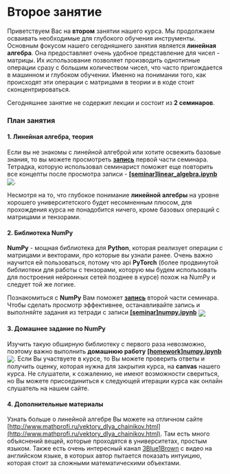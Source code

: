 
# Второе занятие
Приветствуем Вас на **втором** занятии нашего курса. Мы продолжаем осваивать необходимые для глубокого обучения инструменты. Основным фокусом нашего сегодняшнего занятия является **линейная алгебра**. Она предоставляет очень удобное представление для чисел - матрицы. Их использование позволяет производить однотипные операции сразу с большим количеством чисел, что часто пригождается в машинном и глубоком обучении. Именно на понимании того, как происходят эти операции с матрицами в теории и в коде стоит сконцентрироваться.

Сегодняшнее занятие не содержит лекции и состоит из **2 семинаров**. 


### План занятия
#### 1. Линейная алгебра, теория
Если вы не знакомы с линейной алгеброй или хотите освежить базовые знания, то вы можете просмотреть [**запись**](https://www.youtube.com/watch?v=YlHVxQ5R4H4&t=1s) первой части семинара. Тетрадка, которую использовал семинарист поможет еще повторить все концепты после просмотра записи -  [**[seminar]linear_algebra.ipynb**](./[seminar]linear_algebra.ipynb) [<img src="https://colab.research.google.com/assets/colab-badge.svg" align="center">](https://colab.research.google.com/drive/1AB_gZm0EUenXwcF-kmTb2nTHapEt-2PB). 

Несмотря на то, что глубокое понимание **линейной алгебры** на уровне хорошего университетского будет несомненным плюсом, для прохождения курса не понадобится ничего, кроме базовых операций с матрицами и тензорами.

#### 2. Библиотека NumPy 
**NumPy** - мощная библиотека для **Python**, которая реализует операции с матрицами и векторами, про которые вы узнали ранее. Очень важно научится ей пользоваться, потому что api **PyTorch** (более продвинутой библиотеки для работы с тензорами, которую мы будем использовать для построения нейронных сетей позднее в курсе) похож на NumPy и следует той же логике.

Познакомиться с **NumPy** Вам поможет [**запись**](https://www.youtube.com/watch?v=kSbjRclCMOs&t=5s) второй части семинара. Чтобы сделать просмотр эффективнее, останавливайте запись и выполняйте задания из тетради с записи [**[seminar]numpy.ipynb**](./[seminar]numpy.ipynb) [<img src="https://colab.research.google.com/assets/colab-badge.svg" align="center">](https://colab.research.google.com/drive/1g09YewT5tiORRHjNsvKM-59aL5wzHRnQB) 

#### 3. Домашнее задание по NumPy
Изучить такую обширную библиотеку с первого раза невозможно, поэтому важно выполнить **домашнюю работу** [**[homework]numpy.ipynb**](./[homework]numpy.ipynb) [<img src="https://colab.research.google.com/assets/colab-badge.svg" align="center">](https://colab.research.google.com/drive/1ZwgR3ANspp4QMWY_J9Pf6UBsNkvovWhz). Если Вы участвуете в курсе, то Вы можете проверить ответы и получить оценку, которая нужна для закрытия курса, на **canvas** нашего курса. Не слушатели, к сожалению, не имеют возможности свериться, но Вы можете присоединиться к следующей итерации курса как онлайн слушатель на нашем сайте.

#### 4. Дополнительные материалы
Узнать больше о линейной алгебре Вы можете на отличном сайте [http://www.mathprofi.ru/vektory_dlya_chainikov.html](http://www.mathprofi.ru/vektory_dlya_chainikov.html). Там есть много объяснений вещей, которые проходятся в университетах, простым языком. Также есть очень интересный канал [3Blue1Brown](https://www.youtube.com/watch?v=fNk_zzaMoSs) с видео на английском языке, в которых автор пытается показать интуицию, которая стоит за сложными математическими объектами.


